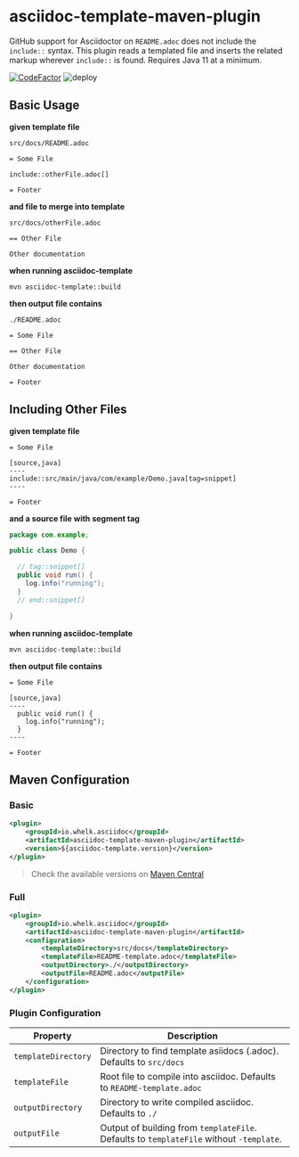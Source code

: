 # asciidoc-template-maven-plugin

GitHub support for Asciidoctor on `README.adoc` does not include the `include::` syntax. This plugin reads a templated file and inserts the related markup wherever `include::` is found. Requires Java 11 at a minimum.

[![CodeFactor](https://www.codefactor.io/repository/github/whelk-io/asciidoc-template-maven-plugin/badge/master)](https://www.codefactor.io/repository/github/whelk-io/asciidoc-template-maven-plugin/overview/master) ![deploy](https://github.com/whelk-io/asciidoc-template-maven-plugin/workflows/deploy/badge.svg?branch=master) 

## Basic Usage

**given template file**

`src/docs/README.adoc`

```asciidoc
= Some File

include::otherFile.adoc[]

= Footer
```

**and file to merge into template**

`src/docs/otherFile.adoc`
```asciidoc
== Other File

Other documentation
```

**when running asciidoc-template**

`mvn asciidoc-template::build`

**then output file contains**

`./README.adoc`

```asciidoc
= Some File

== Other File

Other documentation

= Footer
```

## Including Other Files

**given template file**

```asciidoc
= Some File

[source,java]
----
include::src/main/java/com/example/Demo.java[tag=snippet]
----

= Footer
```

**and a source file with segment tag**

```Java
package com.example;

public class Demo {

  // tag::snippet[]
  public void run() {
    log.info("running");
  }
  // end::snippet[]

}
````

**when running asciidoc-template**

`mvn asciidoc-template::build`

**then output file contains**

```asciidoc
= Some File

[source,java]
----
  public void run() {
    log.info("running");
  }
----

= Footer
```

## Maven Configuration

### Basic

```xml
<plugin>
	<groupId>io.whelk.asciidoc</groupId>
	<artifactId>asciidoc-template-maven-plugin</artifactId>
	<version>${asciidoc-template.version}</version>
</plugin>
```

> Check the available versions on [Maven Central](https://search.maven.org/artifact/io.whelk.asciidoc/asciidoc-template-maven-plugin)

### Full

```xml
<plugin>
	<groupId>io.whelk.asciidoc</groupId>
	<artifactId>asciidoc-template-maven-plugin</artifactId>
	<configuration>
		<templateDirectory>src/docs</templateDirectory>
		<templateFile>README-template.adoc</templateFile>
		<outputDirectory>./</outputDirectory>
		<outputFile>README.adoc</outputFile>
	</configuration>
</plugin>
```

### Plugin Configuration

| Property | Description |
|----------|-------------|
|`templateDirectory`|Directory to find template asiidocs (.adoc). Defaults to `src/docs`|
|`templateFile`|Root file to compile into asciidoc. Defaults to `README-template.adoc`|
|`outputDirectory`|Directory to write compiled asciidoc. Defaults to `./`|
|`outputFile`|Output of building from `templateFile`. Defaults to `templateFile` without `-template`.|

